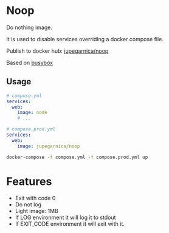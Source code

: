 # Noop

Do nothing image.

It is used to disable services overriding a docker compose file.

Publish to docker hub: [jupegarnica/noop](https://hub.docker.com/r/jupegarnica/noop)

Based on [busybox](https://hub.docker.com/_/busybox/)

## Usage

```yml
# compose.yml
services:
  web:
    image: node
    # ...
```

```yml
# compose.prod.yml
services:
  web:
    image: jupegarnica/noop
```

```bash
docker-compose -f compose.yml -f compose.prod.yml up
```


# Features

- Exit with code 0
- Do not log
- Light image: 1MB
- If LOG environment it will log it to stdout
- If EXIT_CODE environment it will exit with it.
